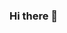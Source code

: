 ### Hi there 👋

<!--
**ljy2222/ljy2222** is a ✨ _special_ ✨ repository because its `README.md` (this file) appears on your GitHub profile.

Here are some ideas to get you started:

- 🔭 I’m currently working on 123
- 🌱 I’m currently learning 123
- 👯 I’m looking to collaborate on 123
- 🤔 I’m looking for help with 123
- 💬 Ask me about 123
- 📫 How to reach me: 13
- 😄 Pronouns: 123
- ⚡ Fun fact: 123
-->
